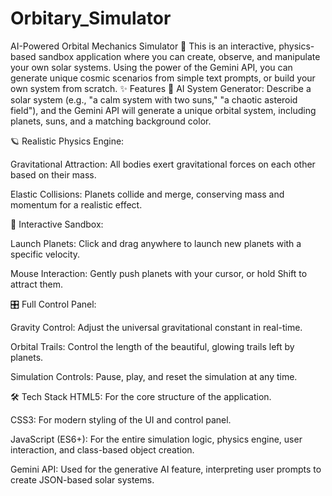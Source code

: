 # Orbitary_Simulator
AI-Powered Orbital Mechanics Simulator 🌌
This is an interactive, physics-based sandbox application where you can create, observe, and manipulate your own solar systems. Using the power of the Gemini API, you can generate unique cosmic scenarios from simple text prompts, or build your own system from scratch.
✨ Features
🤖 AI System Generator: Describe a solar system (e.g., "a calm system with two suns," "a chaotic asteroid field"), and the Gemini API will generate a unique orbital system, including planets, suns, and a matching background color.

🪐 Realistic Physics Engine:

Gravitational Attraction: All bodies exert gravitational forces on each other based on their mass.

Elastic Collisions: Planets collide and merge, conserving mass and momentum for a realistic effect.

🎨 Interactive Sandbox:

Launch Planets: Click and drag anywhere to launch new planets with a specific velocity.

Mouse Interaction: Gently push planets with your cursor, or hold Shift to attract them.

🎛️ Full Control Panel:

Gravity Control: Adjust the universal gravitational constant in real-time.

Orbital Trails: Control the length of the beautiful, glowing trails left by planets.

Simulation Controls: Pause, play, and reset the simulation at any time.

🛠️ Tech Stack
HTML5: For the core structure of the application.

CSS3: For modern styling of the UI and control panel.

JavaScript (ES6+): For the entire simulation logic, physics engine, user interaction, and class-based object creation.

Gemini API: Used for the generative AI feature, interpreting user prompts to create JSON-based solar systems.
